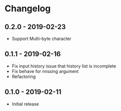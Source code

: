 # Changelog

## 0.2.0 - 2019-02-23

- Support Multi-byte character

## 0.1.1 - 2019-02-16

- Fix input history issue that history list is incomplete
- Fix behave for missing argument
- Refactoring 


## 0.1.0 - 2019-02-11

- Initial release
